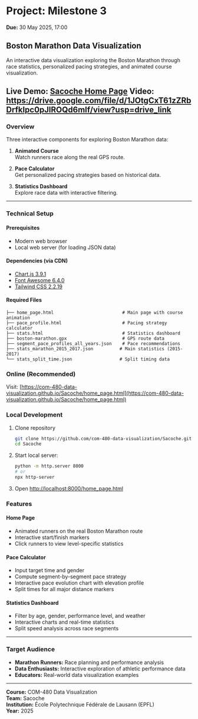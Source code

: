 # Project: Milestone 3

**Due:** 30 May 2025, 17:00

## Boston Marathon Data Visualization

An interactive data visualization exploring the Boston Marathon through race statistics, personalized pacing strategies, and animated course visualization.

**Live Demo:** [Sacoche Home Page](https://com-480-data-visualization.github.io/Sacoche/home_page.html)
**Video:** https://drive.google.com/file/d/1JOtgCxT61zZRbDrfkIpc0pJlROQd6mIf/view?usp=drive_link
---

### Overview

Three interactive components for exploring Boston Marathon data:

1. **Animated Course**  
   Watch runners race along the real GPS route.

2. **Pace Calculator**  
   Get personalized pacing strategies based on historical data.

3. **Statistics Dashboard**  
   Explore race data with interactive filtering.

---

### Technical Setup

#### Prerequisites

- Modern web browser  
- Local web server (for loading JSON data)

#### Dependencies (via CDN)

- [Chart.js 3.9.1](https://cdnjs.com/libraries/Chart.js/3.9.1)  
- [Font Awesome 6.4.0](https://cdnjs.com/libraries/font-awesome/6.4.0)  
- [Tailwind CSS 2.2.19](https://cdnjs.com/libraries/tailwindcss/2.2.19)

#### Required Files
```
├── home_page.html                          # Main page with course animation
├── pace_profile.html                       # Pacing strategy calculator
├── stats.html                              # Statistics dashboard
├── boston-marathon.gpx                     # GPS route data
├── segment_pace_profiles_all_years.json    # Pace recommendations
├── stats_marathon_2015_2017.json          # Main statistics (2015-2017)
└── stats_split_time.json                  # Split timing data
```

### Online (Recommended)

Visit: [https://com-480-data-visualization.github.io/Sacoche/home_page.html](https://com-480-data-visualization.github.io/Sacoche/home_page.html)

### Local Development

1. Clone repository
   ```bash
   git clone https://github.com/com-480-data-visualization/Sacoche.git
   cd Sacoche

2. Start local server:
   ```bash
   python -m http.server 8000
   # or
   npx http-server

3. Open [http://localhost:8000/home_page.html](http://localhost:8000/home_page.html)

### Features

#### Home Page
- Animated runners on the real Boston Marathon route  
- Interactive start/finish markers  
- Click runners to view level-specific statistics  

#### Pace Calculator
- Input target time and gender  
- Compute segment-by-segment pace strategy  
- Interactive pace evolution chart with elevation profile  
- Split times for all major distance markers  

#### Statistics Dashboard
- Filter by age, gender, performance level, and weather  
- Interactive charts and real-time statistics  
- Split speed analysis across race segments  

---

### Target Audience
- **Marathon Runners:** Race planning and performance analysis  
- **Data Enthusiasts:** Interactive exploration of athletic performance data  
- **Educators:** Real-world data visualization examples  

---

**Course:** COM-480 Data Visualization  
**Team:** Sacoche  
**Institution:** École Polytechnique Fédérale de Lausann (EPFL)  
**Year:** 2025  
